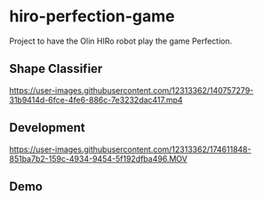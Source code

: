 # hiro-perfection-game
Project to have the Olin HIRo robot play the game Perfection.

## Shape Classifier
https://user-images.githubusercontent.com/12313362/140757279-31b9414d-6fce-4fe6-886c-7e3232dac417.mp4

## Development
https://user-images.githubusercontent.com/12313362/174611848-851ba7b2-159c-4934-9454-5f192dfba496.MOV

## Demo

